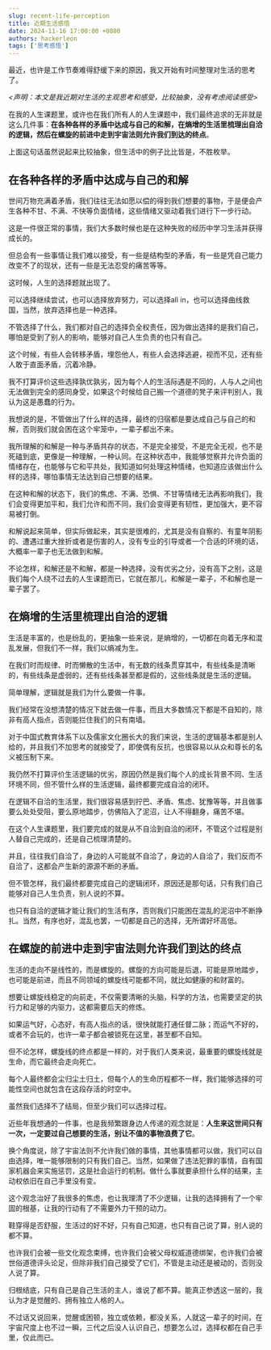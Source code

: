 ```yaml
---
slug: recent-life-perception
title: 近期生活感悟
date: 2024-11-16 17:00:00 +0800
authors: hackerleon
tags: ['思考感悟']
---
```


最近，也许是工作节奏难得舒缓下来的原因，我又开始有时间整理对生活的思考了。

<!--truncate-->

*<声明：本文是我近期对生活的主观思考和感受，比较抽象，没有考虑阅读感受>*

在我的人生课题里，或许也在我们所有人的人生课题中，我们最终追求的无非就是这么几件事：**在各种各样的矛盾中达成与自己的和解，在熵增的生活里梳理出自洽的逻辑，然后在螺旋的前进中走到宇宙法则允许我们到达的终点**。

上面这句话虽然说起来比较抽象，但生活中的例子比比皆是，不胜枚举。

## 在各种各样的矛盾中达成与自己的和解

世间万物充满着矛盾，我们往往无法如愿以偿的得到我们想要的事物，于是便会产生各种不甘、不满、不快等负面情绪，这些情绪又驱动着我们进行下一步行动。

这是一件很正常的事情，我们大多数时候也是在这种失败的经历中学习生活并获得成长的。

但总会有一些事情让我们难以接受，有一些是结构型的矛盾，有一些是凭自己能力改变不了的现状，还有一些是无法忍受的痛苦等等。

这时候，人生的选择题就出现了。

可以选择继续尝试，也可以选择放弃努力，可以选择all in，也可以选择曲线救国，当然，放弃选择也是一种选择。

不管选择了什么，我们都对自己的选择负全权责任，因为做出选择的是我们自己，哪怕是受到了别人的影响，能够对自己人生负责的也只有自己。

这个时候，有些人会转移矛盾，埋怨他人，有些人会选择逃避，视而不见，还有些人敢于直面矛盾，沉着冷静。

我不打算评价这些选择孰优孰劣，因为每个人的生活际遇是不同的，人与人之间也无法做到完全的感同身受，如果这个时候给自己搬一个道德的凳子来评判别人，我认为这是愚蠢的行为。

我想说的是，不管做出了什么样的选择，最终的归宿都是要达成自己与自己的和解，否则我们就会困在这个牢笼中，一辈子都出不来。

我所理解的和解是一种与矛盾共存的状态，不是完全接受，不是完全无视，也不是死磕到底，更像是一种理解，一种认同。在这种状态中，我能够觉察并允许负面的情绪存在，也能够与它和平共处，我知道如何处理这种情绪，也知道应该做出什么样的选择，哪怕事情无法达到自己想要的结果。

在这种和解的状态下，我们的焦虑、不满、恐惧、不甘等情绪无法再影响我们，我们会变得更加平和，我们允许和而不同，我们会变得更有韧性，更加强大，更不容易被打倒。

和解说起来简单，但实际做起来，其实是很难的，尤其是没有自察的、有童年阴影的、遭遇过重大挫折或者是伤害的人，没有专业的引导或者一个合适的环境的话，大概率一辈子也无法做到和解。

不论怎样，和解还是不和解，都是一种选择，没有优劣之分，没有高下之别，这是我们每个人绕不过去的人生课题而已，它就在那儿，和解是一辈子，不和解也是一辈子罢了。

## 在熵增的生活里梳理出自洽的逻辑

生活是丰富的，也是纷乱的，更抽象一些来说，是熵增的，一切都在向着无序和混乱发展，但我们不一样，我们以熵减为生。

在我们时而规律、时而懒散的生活中，有无数的线条贯穿其中，有些线条是清晰的，有些线条是虚弱的，还有些线条甚至都是假的，这些线条就是生活的逻辑。

简单理解，逻辑就是我们为什么要做一件事。

我们经常在没想清楚的情况下就去做一件事，而且大多数情况下都是不自知的，除非有高人指点，否则能拦住我们的只有南墙。

对于中国式教育体系下以及儒家文化圈长大的我们来说，生活的逻辑基本都是别人给的，并且我们不加思考的就接受了，即使偶有反抗，也很容易以从众和尊长的名义被压制下来。

我仍然不打算评价生活逻辑的优劣，原因仍然是我们每个人的成长背景不同、生活环境不同，但不管什么样的生活逻辑，最终都要完成自洽的闭环。

在逻辑不自洽的生活里，我们很容易感到拧巴、矛盾、焦虑、犹豫等等，并且做事要么处处受阻，要么原地踏步，仿佛陷入了泥沼，让人不得翻身，痛苦不堪。

在这个人生课题里，我们要完成的就是从不自洽到自洽的闭环，不管这个过程是别人替自己完成的，还是自己梳理清楚的。

并且，往往我们自洽了，身边的人可能就不自洽了，身边的人自洽了，我们反而不自洽了，这都会产生新的源源不断的矛盾。

但不管怎样，我们最终都要完成自己的逻辑闭环，原因还是那句话，只有我们自己能够对自己人生负责，别人说的不算。

也只有自洽的逻辑才能让我们的生活有序，否则我们只能困在混乱的泥沼中不断挣扎。当然，有序也好，混乱也罢，一切都是自己的选择，无所谓好坏高低。

## 在螺旋的前进中走到宇宙法则允许我们到达的终点

生活的走向不是线性的，而是螺旋的。螺旋的方向可能是后退，可能是原地踏步，也可能是前进，而且不同领域的螺旋线可能都不同，就比如健康的和财富的。

想要让螺旋线稳定的向前走，不仅需要清晰的头脑，科学的方法，也需要坚定的执行力和足够的内驱力，这都需要后天的修炼。

如果运气好，心态好，有高人指点的话，很快就能打通任督二脉；而运气不好的，或者不会玩的，也许一辈子都会被锁死在这里，甚至都不自知。

但不论怎样，螺旋线的终点都是一样的，对于我们人类来说，最重要的螺旋线就是生命，而它最终会走向死亡。

每个人最终都会尘归尘土归土，但每个人的生命历程都不一样，我们能够选择的可能性空间也就包含在这段存活的时空中。

虽然我们选择不了结局，但至少我们可以选择过程。

近些年我想通的一件事，也是我频繁跟身边人传递的观念就是：**人生来这世间只有一次，一定要过自己想要的生活，别让不值的事物浪费了它**。

换个角度说，除了宇宙法则不允许我们做的事情，其他事情都可以做，我们可以自由选择，唯一能够限制的只有我们自己。当然，如果做了违法犯罪的事情，自有国家机器会来实施惩罚，这是社会运行的机制。做什么事就要承担什么样的结果，主动权依旧在自己手里没有变。

这个观念治好了我很多的焦虑，也让我理清了不少逻辑，让我的选择拥有了一个牢固的根基，让我的行动有了不需要外力干预的动力。

鞋穿得是否舒服，生活过的好不好，只有自己知道，也只有自己说了算，别人说的都不算。

也许我们会被一些文化观念束缚，也许我们会被父母权威道德绑架，也许我们会被世俗道德评头论足，但除非我们自己接受了它们，不管是主动还是被动的，否则没人说了算。

归根结底，只有自己是自己生活的主人，谁说了都不算。能真正参透这一层的，我认为才是觉醒的、拥有独立人格的人。

不过话又说回来，觉醒或困顿，独立或依赖，都没关系，人就这一辈子的时间，在宇宙尺度上也不过一瞬，三代之后没人认识自己，想要怎么过，选择权都在自己手里，仅此而已。
